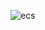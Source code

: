 <!--
Copyright 2016-2020 Workiva Inc.

Licensed under the Apache License, Version 2.0 (the "License");
you may not use this file except in compliance with the License.
You may obtain a copy of the License at

    http://www.apache.org/licenses/LICENSE-2.0

Unless required by applicable law or agreed to in writing, software
distributed under the License is distributed on an "AS IS" BASIS,
WITHOUT WARRANTIES OR CONDITIONS OF ANY KIND, either express or implied.
See the License for the specific language governing permissions and
limitations under the License.
-->

![ecs](https://chart.googleapis.com/chart?cht=gv&chl=digraph+G+%7B%0Alabel%3D%22ecs%22%0Alabelloc%3D%22t%22%0A%22__start__%22+%5Blabel%3D%22start%22%2Cshape%3Dcircle%2Cstyle%3Dfilled%2Cfillcolor%3Dblack%2Cfontcolor%3Dwhite%2Cfontsize%3D9%5D%3B%0A%22run%22+%5Bshape%3DMrecord%2Clabel%3D%22%7Brun%7Cdo%2F+examples.ecs.actions.RunTaskAction%7D%22%5D%3B%0A%22__start__%22+-%3E+%22run%22+%5Blabel%3D%22%22%5D%0A%22run%22+-%3E+%22wait%22+%5Blabel%3D%22done%22%5D%3B%0A%22wait%22+%5Bshape%3DMrecord%2Clabel%3D%22%7Bwait%7Cdo%2F+examples.ecs.actions.WaitTaskAction%7D%22%5D%3B%0A%22wait%22+-%3E+%22wait%22+%5Blabel%3D%22wait%22%5D%3B%0A%22wait%22+-%3E+%22done%22+%5Blabel%3D%22done%22%5D%3B%0A%22done%22+%5Bshape%3DMrecord%2Clabel%3D%22%7Bdone%7C%7D%22%5D%3B%0A%22done%22+-%3E+%22__end__%22+%5Blabel%3D%22%22%5D%0A%22__end__%22+%5Blabel%3D%22end%22%2Cshape%3Ddoublecircle%2Cstyle%3Dfilled%2Cfillcolor%3Dblack%2Cfontcolor%3Dwhite%2Cfontsize%3D9%5D%3B%0A%7D)
